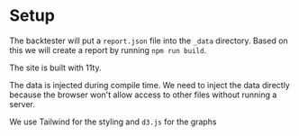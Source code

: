 # Setup

The backtester will put a `report.json` file into the `_data` directory. Based on this we will create a report by running `npm run build`.

The site is built with 11ty.

The data is injected during compile time. We need to inject the data directly because the browser won't allow access to other files without running a server.

We use Tailwind for the styling and `d3.js` for the graphs